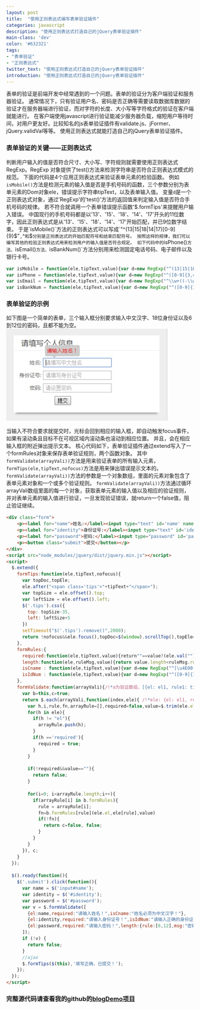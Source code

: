 ```yaml
---
layout: post
title:  "使用正则表达式编写表单验证插件"
categories: javascript
description: "使用正则表达式打造自己的jQuery表单验证插件"
main-class: 'dev'
color: '#632321'
tags:
- "表单验证"
- "正则表达式"
twitter_text: "使用正则表达式打造自己的jQuery表单验证插件"
introduction: "使用正则表达式打造自己的jQuery表单验证插件"
---
```


表单的验证是前端开发中经常遇到的一个问题。表单的验证分为客户端验证和服务器验证。
通常情况下，只有验证用户名、密码是否正确等需要读取数据库数据的验证才在服务器端进行验证，而对字符的长度、大小写等字符格式的验证在客户端就能进行。
在客户端使用javascript进行验证能减少服务器负载，缩短用户等待时间，对用户更友好。比较知名的js表单验证插件有validate.js、jFormer、jQuery.validVal等等。
使用正则表达式就能打造自己的jQuery表单验证插件。

### 表单验证的关键——正则表达式
判断用户输入的值是否符合尺寸、大小写、字符规则就需要使用正则表达式RegExp。RegExp 对象提供了test()方法来检测字符串是否符合正则表达式模式的规范。
下面的代码是4个应用正则表达式来验证表单元素的检验函数。
例如`isMobile()`方法是检测元素的输入值是否是手机号码的函数，三个参数分别为表单元素的Dom对象ele，错误提示字符串tipText，以及表单输入值。
变量`d`是一个正则表达式对象，通过'RegExp'的'test()'方法的返回值来判定输入值是否符合手机号码的规律。
若不符合就调用一个表单错误提示函数'$.formTips'来提醒用户输入错误。
中国现行的手机号码都是以'13'、'15'、'18'、'14'、'17'开头的11位数字，因此正则表达式是从'13'、'15'、'18'、'14'、'17'开始匹配，并已9位数字结束。
于是`isMobile()`方法的正则表达式可以写成`"^(13|15|18|14|17)[0-9]{9}$"`,`^`和`$`分别是正则表达式的开始匹配符号和结束匹配符号。
按照这样的规律，我们可以编写其他的检验正则表达式用来检测用户的输入值是否符合规定。
如下代码中的`isPhone()`方法、`isEmail()`方法、`isBankNum()`方法分别用来检测固定电话号码、电子邮件以及银行卡号。

```javascript
var isMobile = function(ele,tipText,value){var d=new RegExp("^(13|15|18|14|17)[0-9]{9}$");return d.test(value)?true:$.formTips(ele,tipText)}
var isPhone = function(ele,tipText,value){var d=new RegExp("^([0-9]{3,4}-)?[0-9]{7,8}$");return d.test(value)?true:$.formTips(ele,tipText)}
var isEmail = function(ele,tipText,value){var d=new RegExp("^\\w+((-\\w+)|(\\.\\w+))*\\@[A-Za-z0-9]+((\\.|-)[A-Za-z0-9]+)*\\.[A-Za-z0-9]+$");return d.test(value)?true:$.formTips(ele,tipText)}
var isBankNum = function(ele,tipText,value){var d=new RegExp("^([0-9]{16}|[0-9]{19})$");return d.test(value)?true:$.formTips(ele,tipText)}
```

### 表单验证的示例
如下图是一个简单的表单，三个输入框分别要求输入中文汉字、18位身份证以及6到12位的密码，且都不能为空。
![一个简单的表单](../assets/img/2016-9-28-1.jpg)

当输入不符合要求就提交时，光标会回到相应的输入框，即自动触发focus事件，如果有滚动条且目标不在可视区域内滚动条也滚动到相应位置。
并且，会在相应输入框的附近弹出提示文本。
核心代码如下，表单验证插件通过extend写入了一个formRules对象来保存表单验证规则，两个函数对象。
其中`formValidate(arrayVali))`方法是用来验证表单的所有输入元素，`formTips(ele,tipText,nofocus)`方法是用来弹出错误提示文本的。
`formValidate(arrayVali))`方法的参数是一个对象数组，里面的元素对象包含了表单元素对象和一个或多个验证规则。
`formValidate(arrayVali))`方法通过循环arrayVali数组里面的每一个对象，获取表单元素的输入值以及相应的验证规则，
并对表单元素的输入值进行验证，一旦发现验证错误，就return一个false值，阻止验证继续。

```html
<div class="form">
    <p><label for="name">姓名:</label><input type="text" id='name' name='name' placeholder="请填写中文姓名"></p>
    <p><label for="identity">身份证号:</label><input type="text" id='identity' name='identity' placeholder="请填写身份证号"></p>
    <p><label for="password">密码:</label><input type="password" id='password' name='password' placeholder="请设置密码"></p>
    <p><button class="submit">提交</button></p>
</div>
<script src="node_modules/jquery/dist/jquery.min.js"></script>
<script>
  $.extend({
    formTips:function(ele,tipText,nofocus){
      var topDoc,topEle;
      ele.after("<span class='tips'>"+tipText+"</span>");
      var topSize = ele.offset().top;
      var leftSize = ele.offset().left;
      $('.tips').css({
        top: topSize-35,
        left: leftSize+5
      })
      setTimeout("$('.tips').remove()",2000);
      return !nofocus&&ele.focus(),topDoc=$(window).scrollTop(),topEle=ele.offset().top-topDoc,50>topEle&&$(window).scrollTop(topDoc-50+topEle),false
    },
    formRules:{
      required:function(ele,tipText,value){return""==value?(ele.val(""),$.formTips(ele,tipText)):true},
      length:function(ele,ruleMsg,value){return value.length<ruleMsg.rule[0]||value.length>ruleMsg.rule[1]?$.formTips(ele,ruleMsg.msg):true},
      isCname : function(ele,tipText,value){var d=new RegExp("^[\u4E00-\u9FA5]{2,9}$");return d.test(value)?true:$.formTips(ele,tipText)},
      isIdNum : function(ele,tipText,value){var d=new RegExp("^([0-9]{17}|[0-9]{18})$");return d.test(value)?true:$.formTips(ele,tipText)},
    },
    formValidate:function(arrayVali){/!*a为验证数组，[{el: el1, rule1: tipText,},{el: el2, rule1: tipText,}]*!/
      var b=this,c=true;
      return $.each(arrayVali,function(index,ele){ /!*ele: {el: el1, ruglar1: tipText,}*!/
        var h,i,rule,fn,arrayRule=[],required=false,value=$.trim(ele.el.val());
        for(h in ele){
          if(h != "el"){
            arrayRule.push(h);
          }
          if(h =='required'){
            required = true;
          }
        }

        if(!required&&value==""){
          return false;
        }

        for(i=0; i<arrayRule.length;i++){
          if(arrayRule[i] in b.formRules){
            rule = arrayRule[i];
            fn=b.formRules[rule](ele.el,ele[rule],value)
            if(!fn){
              return c=false, false;
            }
          }
        }
      }), c;
    }
  });

  $().ready(function(){
    $('.submit').click(function(){
      var name = $('input#name');
      var identity = $('#identity');
      var password = $('#password');
      var v = $.formValidate([
        {el:name,required:"请输入姓名！",isCname:"姓名必须为中文汉字！"},
        {el:identity,required:"请输入身份证号！",isIdNum:"请输入正确的身份证号！"},
        {el:password,required:"请输入密码！",length:{rule:[6,12],msg:"密码长度必须为6到12位"}},
      ]);
      if (!v) {
        return false;
      }
      //ajax
      $.formTips($(this),'填写正确，已提交！');
    });
  });
</script>
```

### 完整源代码请查看我的github的[blogDemo项目](https://github.com/feleventh/blogDemo/blob/master/form-validate.html)